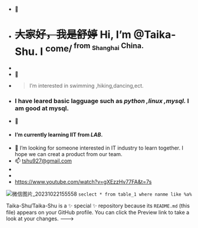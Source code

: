 - 👋
- # ~~大家好，我是舒婷~~  Hi, I’m @Taika-Shu. I <sup>come/<sup> from <sub>Shanghai</sub> China.
- 
- 👀
-  >  I’m interested in swimming ,hiking,dancing,ect.
-  ### I have leared basic lagguage such as _python ,linux ,mysql._ I am good at mysql.
- 🌱
- ####  **I’m currently learning IIT from _LAB_.**
- 💞️ I’m looking for someone interested in IT industry to learn together. I hope we can creat a product from our team.
- 📫  tshu927@gmail.com
- 
- 
- https://www.youtube.com/watch?v=gXEzzHv77FA&t=7s

![微信图片_20231022155558](https://github.com/user-attachments/assets/7106c3fa-f1db-4425-82b6-5cf1dade133c)
`seclect * from table_1
where nanme like %a% `

Taika-Shu/Taika-Shu is a ✨ special ✨ repository because its `README.md` (this file) appears on your GitHub profile.
You can click the Preview link to take a look at your changes.
--->
